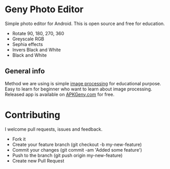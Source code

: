 
# Geny Photo Editor
Simple photo editor for Android. This is open source and free for education.

* Rotate 90, 180, 270, 360
* Greyscale RGB
* Sephia effects
* Invers Black and White
* Black and White

## General info

Method we are using is simple [image processing](https://en.wikipedia.org/wiki/Digital_image_processing) for educational purpose. Easy to learn for beginner who want to learn about image processing. Released app is available on [APKGeny.com](https://www.apkgeny.com/) for free.

# Contributing

I welcome pull requests, issues and feedback.

- Fork it
- Create your feature branch (git checkout -b my-new-feature)
- Commit your changes (git commit -am 'Added some feature')
- Push to the branch (git push origin my-new-feature)
- Create new Pull Request
